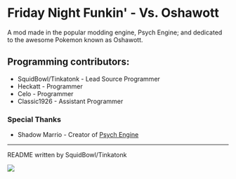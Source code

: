 # Friday Night Funkin' - Vs. Oshawott
A mod made in the popular modding engine, Psych Engine; and dedicated to the awesome Pokemon known as Oshawott.

## Programming contributors:
* SquidBowl/Tinkatonk - Lead Source Programmer
* Heckatt - Programmer
* Celo - Programmer
* Classic1926 - Assistant Programmer

### Special Thanks
* Shadow Marrio - Creator of [Psych Engine](https://github.com/ShadowMario/FNF-PsychEngine)
_____________________________________

README written by SquidBowl/Tinkatonk

![](https://media.discordapp.net/attachments/1162910785861857360/1178523023993737226/tinkatonk.png?ex=65767418&is=6563ff18&hm=3aeac4d231a6c33e62b3f9bd9f1788747a843cf65b3fc172e13ef692de93e6ea&=&format=webp&width=187&height=187)

